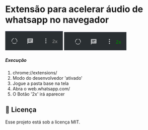 # Extensão para acelerar áudio de whatsapp no navegador

![Screenshot 1](files/img-2x.png)
![Screenshot 2](files/img-2x-focus.png)

##### Execução

1. chrome://extensions/
2. Modo do desenvolvedor 'ativado'
3. Jogue a pasta base na tela
4. Abra o web.whatsapp.com/
5. O Botão '2x' irá aparecer

## :memo: Licença

Esse projeto está sob a licença MIT.
